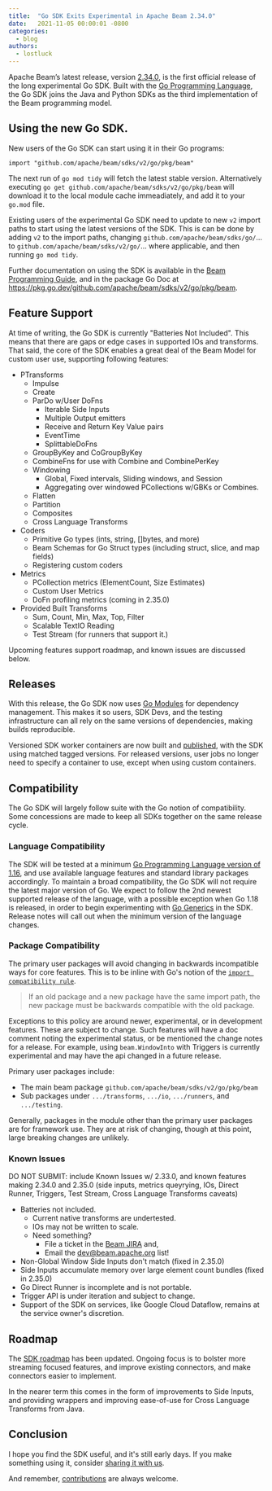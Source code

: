 ```yaml
---
title:  "Go SDK Exits Experimental in Apache Beam 2.34.0"
date:   2021-11-05 00:00:01 -0800
categories:
  - blog
authors:
  - lostluck
---
```

<!--
Licensed under the Apache License, Version 2.0 (the "License");
you may not use this file except in compliance with the License.
You may obtain a copy of the License at

http://www.apache.org/licenses/LICENSE-2.0

Unless required by applicable law or agreed to in writing, software
distributed under the License is distributed on an "AS IS" BASIS,
WITHOUT WARRANTIES OR CONDITIONS OF ANY KIND, either express or implied.
See the License for the specific language governing permissions and
limitations under the License.
-->

Apache Beam’s latest release, version [2.34.0](/get-started/downloads/), is the first official release of the long experimental Go SDK.
Built with the [Go Programming Language](https://golang.org/), the Go SDK joins the Java and Python SDKs as the third implementation of the Beam programming model.

<!--more-->

## Using the new Go SDK.

New users of the Go SDK can start using it in their Go programs:

```
import "github.com/apache/beam/sdks/v2/go/pkg/beam"
```

The next run of `go mod tidy` will fetch the latest stable version.
Alternatively executing `go get github.com/apache/beam/sdks/v2/go/pkg/beam` will download it to the local module cache immeadiately, and add it to your `go.mod` file.

Existing users of the experimental Go SDK need to update to new `v2` import paths to start using the latest versions of the SDK. 
This is can be done by adding `v2` to the import paths, changing `github.com/apache/beam/sdks/go/`... to `github.com/apache/beam/sdks/v2/go/`... where applicable, and then running `go mod tidy`.

Further documentation on using the SDK is available in the [Beam Programming Guide](https://beam.apache.org/documentation/programming-guide/), and in the package Go Doc at https://pkg.go.dev/github.com/apache/beam/sdks/v2/go/pkg/beam.

## Feature Support

At time of writing, the Go SDK is currently "Batteries Not Included".
This means that there are gaps or edge cases in supported IOs and transforms.
That said, the core of the SDK enables a great deal of the Beam Model for
custom user use, supporting following features:

* PTransforms
  * Impulse
  * Create
  * ParDo w/User DoFns
    * Iterable Side Inputs
    * Multiple Output emitters
    * Receive and Return Key Value pairs
    * EventTime
    * SplittableDoFns
  * GroupByKey and CoGroupByKey
  * CombineFns for use with Combine and CombinePerKey
  * Windowing
    * Global, Fixed intervals, Sliding windows, and Session
    * Aggregating over windowed PCollections w/GBKs or Combines.
  * Flatten
  * Partition
  * Composites
  * Cross Language Transforms
* Coders
  * Primitive Go types (ints, string, []bytes, and more)
  * Beam Schemas for Go Struct types (including struct, slice, and map fields)
  * Registering custom coders
* Metrics
  * PCollection metrics (ElementCount, Size Estimates)
  * Custom User Metrics
  * DoFn profiling metrics (coming in 2.35.0)
* Provided Built Transforms
  * Sum, Count, Min, Max, Top, Filter
  * Scalable TextIO Reading
  * Test Stream (for runners that support it.)

Upcoming features support roadmap, and known issues are discussed below.

## Releases

With this release, the Go SDK now uses [Go Modules](https://golang.org/ref/mod) for dependency management.
This makes it so users, SDK Devs, and the testing infrastructure can all rely on the same versions of dependencies, making builds reproducible.

Versioned SDK worker containers are now built and [published](https://hub.docker.com/r/apache/beam_go_sdk/tags?page=1&ordering=last_updated), with the SDK using matched tagged versions.
For released versions, user jobs no longer need to specify a container to use, except when using custom containers.
  
## Compatibility

The Go SDK will largely follow suite with the Go notion of compatibility. 
Some concessions are made to keep all SDKs together on the same release cycle.

### Language Compatibility

The SDK will be tested at a minimum [Go Programming Language version of 1.16](https://golang.org/doc/devel/release), and use available language features and standard library packages accordingly.
To maintain a broad compatibility, the Go SDK will not require the latest major version of Go.
We expect to follow the 2nd newest supported release of the language, with a possible exception when Go 1.18 is released, in order to begin experimenting with [Go Generics](https://go.dev/blog/generics-proposal) in the SDK.
Release notes will call out when the minimum version of the language changes.

### Package Compatibility

The primary user packages will avoid changing in backwards incompatible ways for core features.
This is to be inline with Go's notion of the [`import compatibility rule`](https://research.swtch.com/vgo-import).

> If an old package and a new package have the same import path,
> the new package must be backwards compatible with the old package.

Exceptions to this policy are around newer, experimental, or in development features.
These are subject to change.
Such features will have a doc comment noting the experimental status, or be mentioned the change notes for a release.
For example, using `beam.WindowInto` with Triggers is currently experimental and may have the api changed in a future release. 

Primary user packages include:
* The main beam package `github.com/apache/beam/sdks/v2/go/pkg/beam`
* Sub packages under `.../transforms`, `.../io`, `.../runners`, and `.../testing`.

Generally, packages in the module other than the primary user packages are for framework use.
They are at risk of changing, though at this point, large breaking changes are unlikely.

### Known Issues

DO NOT SUBMIT: include Known Issues w/ 2.33.0, and known features making 2.34.0 and 2.35.0  (side inputs, metrics queyrying, IOs, Direct Runner, Triggers, Test Stream,  Cross Language Transforms caveats)

* Batteries not included.
    * Current native transforms are undertested.
    * IOs may not be written to scale.
    * Need something? 
      * File a ticket in the [Beam JIRA](https://issues.apache.org/jira/issues/?jql=project%20%3D%20BEAM%20AND%20component%20%3D%20sdk-go) and,
      * Email the dev@beam.apache.org list!
* Non-Global Window Side Inputs don't match (fixed in 2.35.0)
* Side Inputs accumulate memory over large element count bundles (fixed in 2.35.0)
* Go Direct Runner is incomplete and is not portable.
* Trigger API is under iteration and subject to change.
* Support of the SDK on services, like Google Cloud Dataflow, remains at the service owner's discretion.

## Roadmap

The [SDK roadmap](https://beam.apache.org/roadmap/go-sdk/) has been updated.
Ongoing focus is to bolster more streaming focused features, and improve existing connectors, and make connectors easier to implement.

In the nearer term this comes in the form of improvements to Side Inputs, and providing wrappers and improving ease-of-use for Cross Language Transforms from Java.

## Conclusion

I hope you find the SDK useful, and it's still early days.
If you make something using it, consider [sharing it with us](https://beam.apache.org/community/contact-us/).

And remember, [contributions](https://beam.apache.org/contribute/) are always welcome.




